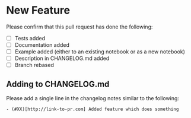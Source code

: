 # New Feature

Please confirm that this pull request has done the following:

- [ ] Tests added
- [ ] Documentation added
- [ ] Example added (either to an existing notebook or as a new notebook)
- [ ] Description in CHANGELOG.md added
- [ ]  Branch rebased

## Adding to CHANGELOG.md

Please add a single line in the changelog notes similar to the following:

```
- (#XX)[http://link-to-pr.com] Added feature which does something
```
